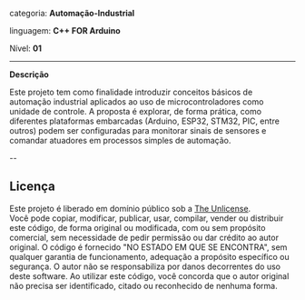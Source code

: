 categoria: **Automação-Industrial**

linguagem: **C++ FOR Arduino**

Nível: **01**


---
**Descrição**

Este projeto tem como finalidade introduzir conceitos básicos de automação industrial aplicados ao uso de microcontroladores como unidade de controle.
A proposta é explorar, de forma prática, como diferentes plataformas embarcadas (Arduino, ESP32, STM32, PIC, entre outros) podem ser configuradas para monitorar sinais de sensores e comandar atuadores em processos simples de automação.

--
## Licença  
Este projeto é liberado em domínio público sob a [The Unlicense](https://unlicense.org/).  
  Você pode copiar, modificar, publicar, usar, compilar, vender ou distribuir este código, de forma original ou modificada, com ou sem propósito comercial, sem necessidade de pedir permissão ou dar crédito ao autor original.  O código é fornecido "NO ESTADO EM QUE SE ENCONTRA", sem qualquer garantia de funcionamento, adequação a propósito específico ou segurança. O autor não se responsabiliza por danos decorrentes do uso deste software. Ao utilizar este código, você concorda que o autor original não precisa ser identificado, citado ou reconhecido de nenhuma forma.  
